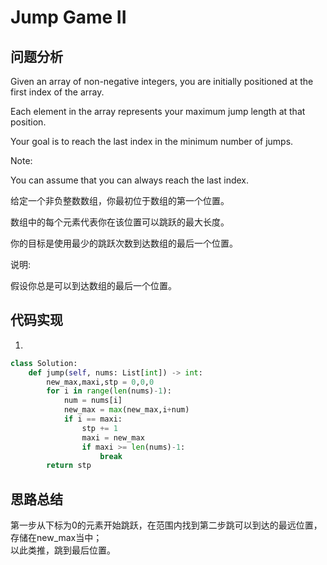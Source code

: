 #  Jump Game II

## 问题分析

Given an array of non-negative integers, you are initially positioned at the first index of the array.

Each element in the array represents your maximum jump length at that position.

Your goal is to reach the last index in the minimum number of jumps.

Note:

You can assume that you can always reach the last index.

给定一个非负整数数组，你最初位于数组的第一个位置。

数组中的每个元素代表你在该位置可以跳跃的最大长度。

你的目标是使用最少的跳跃次数到达数组的最后一个位置。

说明:

假设你总是可以到达数组的最后一个位置。

## 代码实现

1.
```python
class Solution:
    def jump(self, nums: List[int]) -> int:
        new_max,maxi,stp = 0,0,0
        for i in range(len(nums)-1):
            num = nums[i]
            new_max = max(new_max,i+num)
            if i == maxi:
                stp += 1
                maxi = new_max
                if maxi >= len(nums)-1:
                    break
        return stp
```


## 思路总结

第一步从下标为0的元素开始跳跃，在范围内找到第二步跳可以到达的最远位置，存储在new_max当中；  
以此类推，跳到最后位置。
